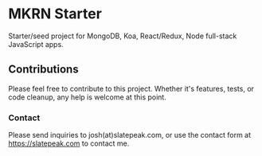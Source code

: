 # MKRN Starter
Starter/seed project for MongoDB, Koa, React/Redux, Node full-stack JavaScript apps.

## Contributions
Please feel free to contribute to this project. Whether it's features, tests, or code cleanup, any help is welcome at this point.

### Contact
Please send inquiries to josh(at)slatepeak.com, or use the contact form at https://slatepeak.com to contact me.
